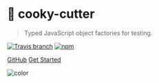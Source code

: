 # 🍪 cooky-cutter

> Typed JavaScript object factories for testing.

[![Travis branch](https://img.shields.io/travis/Skovy/cooky-cutter/master.svg)](https://travis-ci.org/Skovy/cooky-cutter)
[![npm](https://img.shields.io/npm/v/cooky-cutter.svg)](https://www.npmjs.com/package/cooky-cutter)

[GitHub](https://github.com/Skovy/cooky-cutter)
[Get Started](README.md)

![color](#FCFCFC)